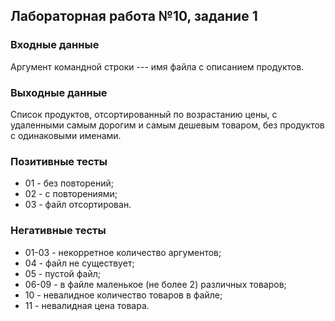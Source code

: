 ## Лабораторная работа №10, задание 1
### Входные данные
Аргумент командной строки --- имя файла с описанием продуктов.

### Выходные данные
Список продуктов, отсортированный по возрастанию цены, с удаленными самым дорогим и самым дешевым товаром, 
без продуктов с одинаковыми именами.

### Позитивные тесты
- 01 - без повторений;
- 02 - с повторениями;
- 03 - файл отсортирован.

### Негативные тесты
- 01-03 - некорретное количество аргументов;
- 04 - файл не существует;
- 05 - пустой файл;
- 06-09 - в файле маленькое (не более 2) различных товаров;
- 10 - невалидное количество товаров в файле;
- 11 - невалидная цена товара.

